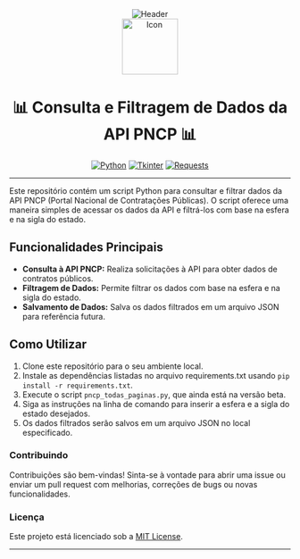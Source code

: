 <div align="center">
  <img src="https://github.com/powerandcontrol/PNCP/blob/main/header_readme.png" alt="Header">
</div>

<div align="center">
   <img src="https://github.com/powerandcontrol/PNCP/blob/main/icon.gif" alt="Icon" width=100>
</div>

<div align="center">

# 📊 Consulta e Filtragem de Dados da API PNCP 📊

[![Python](https://img.shields.io/badge/Python-3.x-blue)](https://www.python.org/)
[![Tkinter](https://img.shields.io/badge/Tkinter-Interface%20Gr%C3%A1fica-green)](https://docs.python.org/3/library/tkinter.html)
[![Requests](https://img.shields.io/badge/Requests-Consulta%20a%20API-orange)](https://requests.readthedocs.io/en/master/)

</div>

---

Este repositório contém um script Python para consultar e filtrar dados da API PNCP (Portal Nacional de Contratações Públicas). O script oferece uma maneira simples de acessar os dados da API e filtrá-los com base na esfera e na sigla do estado.

## Funcionalidades Principais

- **Consulta à API PNCP:** Realiza solicitações à API para obter dados de contratos públicos.
- **Filtragem de Dados:** Permite filtrar os dados com base na esfera e na sigla do estado.
- **Salvamento de Dados:** Salva os dados filtrados em um arquivo JSON para referência futura.

## Como Utilizar

1. Clone este repositório para o seu ambiente local.
2. Instale as dependências listadas no arquivo requirements.txt usando `pip install -r requirements.txt`.
3. Execute o script `pncp_todas_paginas.py`, que ainda está na versão beta.
4. Siga as instruções na linha de comando para inserir a esfera e a sigla do estado desejados.
5. Os dados filtrados serão salvos em um arquivo JSON no local especificado.

### Contribuindo

Contribuições são bem-vindas! Sinta-se à vontade para abrir uma issue ou enviar um pull request com melhorias, correções de bugs ou novas funcionalidades.

### Licença

Este projeto está licenciado sob a [MIT License](LICENSE).

--- 
